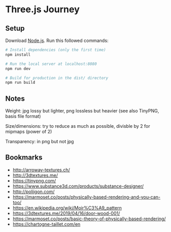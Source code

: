 # Three.js Journey

## Setup
Download [Node.js](https://nodejs.org/en/download/).
Run this followed commands:

``` bash
# Install dependencies (only the first time)
npm install

# Run the local server at localhost:8080
npm run dev

# Build for production in the dist/ directory
npm run build
```

## Notes

Weight: jpg lossy but lighter, png lossless but heavier (see also TinyPNG, basis file format)

Size/dimensions: try to reduce as much as possible, divisble by 2 for mipmaps (power of 2)

Transparency: in png but not jpg


## Bookmarks

  - http://arroway-textures.ch/
  - http://3dtextures.me/
  - https://tinypng.com/
  - https://www.substance3d.com/products/substance-designer/
  - http://poliigon.com/
  - https://marmoset.co/posts/physically-based-rendering-and-you-can-too/
  - https://en.wikipedia.org/wiki/Moir%C3%A9_pattern
  - https://3dtextures.me/2019/04/16/door-wood-001/
  - https://marmoset.co/posts/basic-theory-of-physically-based-rendering/
  - https://chartogne-taillet.com/en
  
  